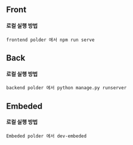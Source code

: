 ## Front

#### 로컬 실행 방법
```
frontend polder 에서 npm run serve
```

## Back

#### 로컬 실행 방법
```
backend polder 에서 python manage.py runserver
```
## Embeded

#### 로컬 실행 방법
```
Embeded polder 에서 dev-embeded 
```
